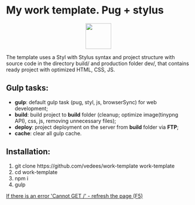 <h1>My work template. Pug + stylus </h1>
<p align="center">
  <a href="https://github.com/vedees/word-template">
    <img width="70" src="https://raw.githubusercontent.com/gulpjs/artwork/master/gulp-2x.png">
  </a>
</p>
<p>
The template uses a Styl with Stylus syntax and project structure with source code in the directory build/ and production folder dev/, that contains ready project with optimized HTML, CSS, JS.
</p>

<h2>Gulp tasks:</h2>

<ul>
	<li><strong>gulp</strong>: default gulp task (pug, styl, js, browserSync) for web development;</li>
	<li><strong>build</strong>: build project to <strong>build</strong> folder (cleanup; optimize image(tinypng API), css, js, removing unnecessary files);</li>
	<li><strong>deploy</strong>: project deployment on the server from <strong>build</strong> folder via <strong>FTP</strong>;</li>
	<li><strong>cache</strong>: clear all gulp cache.</li>
</ul>

<h2>Installation:</h2>
<ol>
	<li>git clone https://github.com/vedees/work-template work-template</li>
	<li>cd work-template</li>
	<li>npm i</li>
 	<li>gulp</li>
</ol>
<u>If there is an error 'Cannot GET /' - refresh the page (F5)</u>

